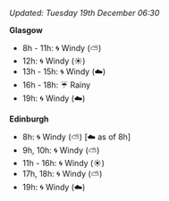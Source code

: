 *Updated: Tuesday 19th December 06:30*

**Glasgow**

* 8h - 11h: :cyclone: Windy (:partly_sunny:)
* 12h: :cyclone: Windy (:sunny:)
* 13h - 15h: :cyclone: Windy (:cloud:)
* 16h - 18h: :umbrella: Rainy
* 19h: :cyclone: Windy (:cloud:)

**Edinburgh**

* 8h: :cyclone: Windy (:partly_sunny:) [:cloud: as of 8h]
* 9h, 10h: :cyclone: Windy (:partly_sunny:)
* 11h - 16h: :cyclone: Windy (:sunny:)
* 17h, 18h: :cyclone: Windy (:partly_sunny:)
* 19h: :cyclone: Windy (:cloud:)
